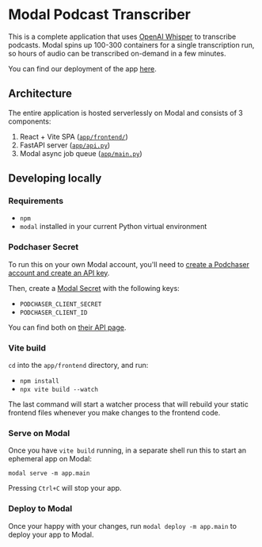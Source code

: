 # Modal Podcast Transcriber

This is a complete application that uses [OpenAI Whisper](https://github.com/openai/whisper) to transcribe podcasts. Modal spins up 100-300 containers for a single transcription run, so hours of audio can be transcribed on-demand in a few minutes.

You can find our deployment of the app [here](https://modal-labs-examples--whisper-pod-transcriber-fastapi-app.modal.run/).

## Architecture

The entire application is hosted serverlessly on Modal and consists of 3 components:

1. React + Vite SPA ([`app/frontend/`](./app/frontend/))
2. FastAPI server ([`app/api.py`](./app/api.py))
3. Modal async job queue ([`app/main.py`](./app/main.py))

## Developing locally

### Requirements

- `npm`
- `modal` installed in your current Python virtual environment

### Podchaser Secret

To run this on your own Modal account, you'll need to [create a Podchaser account and create an API key](https://api-docs.podchaser.com/docs/guides/guide-first-podchaser-query/#getting-your-access-token).

Then, create a [Modal Secret](https://modal.com/secrets/) with the following keys:

- `PODCHASER_CLIENT_SECRET`
- `PODCHASER_CLIENT_ID`

You can find both on [their API page](https://www.podchaser.com/profile/settings/api).

### Vite build

`cd` into the `app/frontend` directory, and run:

- `npm install`
- `npx vite build --watch`

The last command will start a watcher process that will rebuild your static frontend files whenever you make changes to the frontend code.

### Serve on Modal

Once you have `vite build` running, in a separate shell run this to start an ephemeral app on Modal:

```shell
modal serve -m app.main
```

Pressing `Ctrl+C` will stop your app.

### Deploy to Modal

Once your happy with your changes, run `modal deploy -m app.main` to deploy your app to Modal.
